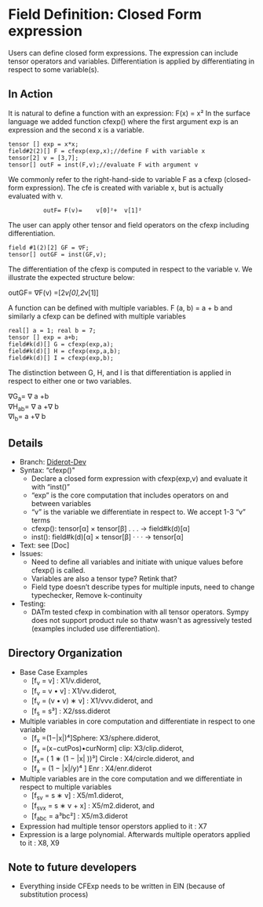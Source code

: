 # Field Definition: Closed Form expression

Users can define closed form expressions. The expression can include tensor operators and variables.  Differentiation is applied by differentiating in respect to some variable(s).
	
## In Action
It is natural to define a function with an expression: F(x) = x²
In the surface language we added function cfexp() where the first argument exp is an expression and the second x is a variable.
 ``` 
tensor [] exp = x*x;  
field#2(2)[] F = cfexp(exp,x);//define F with variable x 
tensor[2] v = [3,7];  
tensor[] outF = inst(F,v);//evaluate F with argument v
 ```
We commonly refer to the right-hand-side to variable F as a cfexp (closed-form expression). The cfe is created with variable x, but is actually evaluated with v. 

              outF= F(v)=    v[0]²+  v[1]² 

The user can apply other tensor and field operators on the cfexp including differentiation.
  ```
field #1(2)[2] GF = ∇F; 
tensor[] outGF = inst(GF,v);
 ```
The differentiation of the cfexp is computed in respect to the variable v. We illustrate the expected structure below:      

   outGF=  ∇F(v)
   =[2*v[0],2*v[1]]


A function can be defined with multiple variables.
                    F (a, b) = a + b 
and similarly a cfexp can be defined with multiple variables
  ```
real[] a = 1; real b = 7;  
tensor [] exp = a+b;  
field#k(d)[] G = cfexp(exp,a); 
field#k(d)[] H = cfexp(exp,a,b); 
field#k(d)[] I = cfexp(exp,b);
 ```
The distinction between G, H, and I is that differentiation is applied in respect to either one or two variables.

∇G<sub>a</sub>= ∇ a +b               
∇H<sub>ab</sub>= ∇ a +∇ b                       
∇I<sub>b</sub>=   a +∇ b

## Details
* Branch:   [Diderot-Dev](https://github.com/cchiw/Diderot-Dev) 
* Syntax: “cfexp()"
	- Declare a closed form expression with cfexp(exp,v) and evaluate it with “inst()”
	* “exp” is the core computation that includes operators on and between variables 
	* “v” is the variable we differentiate in respect to. We accept 1-3 “v” terms  
	* cfexp(): tensor[α] × tensor[β] . . . → field#k(d)[α]  
	* inst(): field#k(d)[α] × tensor[β] · · · → tensor[α]
* Text: see [Doc]
* Issues:  
	* Need to define all variables and initiate with unique values before cfexp() is called. 
	* Variables are also a tensor type? Retink that?
	* Field type doesn’t describe types for multiple inputs, need to change typechecker, Remove k-continuity 
* Testing:
	* DATm tested cfexp in combination with all tensor operators. Sympy does not support product rule so thatw wasn't as agressively tested (examples included use differentiation). 
## Directory Organization
* Base Case Examples
	*  [f<sub>v</sub> = v] : X1/v.diderot, 
	* [f<sub>v</sub> = v • v] : X1/vv.diderot,
	*  [f<sub>v</sub> = (v • v) ∗ v] : X1/vvv.diderot, and 
	* [f<sub>s</sub> = s³] : X2/sss.diderot
* Multiple variables in core computation and differentiate in respect to one variable
	*  [f<sub>x</sub> =(1−|x|)⁴]Sphere: X3/sphere.diderot,
	*  [f<sub>x</sub> =(x−cutPos)•curNorm] clip: X3/clip.diderot,
	*  [f<sub>x</sub>= ( 1 ∗ (1 − |x| ))³] Circle : X4/circle.diderot, and 
	* [f<sub>x</sub> = (1 − |x|/y)⁴	] Enr : X4/enr.diderot
* Multiple variables are in the core computation and we differentiate in respect to multiple variables  
	* [f<sub>sv</sub> = s ∗ v] : X5/m1.diderot, 
	* [f<sub>svx</sub> = s ∗ v + x] : X5/m2.diderot, and
	*  [f<sub>abc</sub> = a³bc²] : X5/m3.diderot
* Expression had multiple tensor operstors applied to it : X7
* Expression is a large polynomial. Afterwards multiple operators applied to it : X8, X9	
## Note to future developers
* Everything inside CFExp needs to be written in EIN (because of substitution process)

